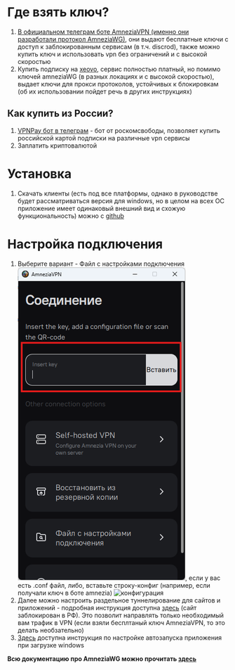 # Где взять ключ?
1. [В официальном телеграм боте AmneziaVPN (именно они разработали протокол AmneziaWG)](https://t.me/free_vpn_amnezia_bot), они выдают бесплатные ключи с доступ к заблокированным сервисам (в т.ч. discrod), также можно купить ключ и использовать vpn без ограничений и с высокой скоростью
2. Купить подписку на [xeovo](https://xeovo.com), сервис полностью платный, но помимо ключей amneziaWG (в разных локациях и с высокой скоростью), выдает ключи для прокси протоколов, устойчивых к блокировкам (об их использовании пойдет речь в других инструкциях)
## Как купить из России?
1. [VPNPay бот в телеграм](https://t.me/vpnpayio_bot) - бот от роскомсвободы, позволяет купить российской картой подписки на различные vpn сервисы
2. Заплатить криптовалютой

# Установка
1. Скачать клиенты (есть под все платформы, однако в руководстве будет рассматриваться версия для windows, но в целом на всех ОС приложение имеет одинаковый внешний вид и схожую функциональность) можно с [github](https://github.com/amnezia-vpn/amnezia-client/releases)

# Настройка подключения
1. Выберите вариант - Файл с настройками подключения ![конфигурация](AmneziaWG/media/awg-insert-key.png), если у вас есть .conf файл, либо, вставьте строку-конфиг (например, если получали ключ в боте amnezia) ![конфигурация](/media/awg-insert-key.png)
2. Далее можно настроить раздельное туннелирование для сайтов и приложений - подробная инструкция доступна [здесь](https://docs.amnezia.org/ru/documentation/instructions/vpn-split-tunneling) (сайт заблокирован в РФ). Это позволит направлять только необходимый вам трафик в VPN (если взяли бесплтаный ключ AmneziaVPN, то это делать необзательно)
3. [Здесь](https://docs.amnezia.org/ru/documentation/instructions/autostart) доступна инструкция по настройке автозапуска приложения при загрузке windows

**Всю документацию про AmneziaWG можно прочитать [здесь](https://docs.amnezia.org/ru/documentation)**
